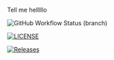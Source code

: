 Tell me
helllllo



![GitHub Workflow Status (branch)](https://img.shields.io/github/actions/workflow/status/DamianFloyd/sem/main.yml?branch=master)


[![LICENSE](https://img.shields.io/github/license/DamianFloyd/sem.svg?style=flat-square)](https://github.com/DamianFloyd/sem/blob/master/LICENSE)


[![Releases](https://img.shields.io/github/release/DamianFloyd/sem/all.svg?style=flat-square)](https://github.com/DamianFloyd/sem/releases)